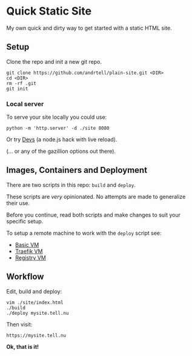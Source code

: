 # Quick Static Site

My own quick and dirty way to get started with a static HTML site.

## Setup

Clone the repo and init a new git repo.

```
git clone https://github.com/andrtell/plain-site.git <DIR>
cd <DIR>
rm -rf .git
git init
```
### Local server

To serve your site locally you could use:

```
python -m 'http.server' -d ./site 8080
```

Or try [Devs](https://github.com/andrtell/devs) (a node.js hack with live reload).

(... or any of the gazillion options out there).

## Images, Containers and Deployment

There are two scripts in this repo: `build` and `deploy`.

These scripts are *very* opinionated. No attempts are made to generalize their use.

Before you continue, read both scripts and make changes to suit your specific setup.

To setup a remote machine to work with the `deploy` script see:

* [Basic VM](https://github.com/andrtell/basic-vm)
* [Traefik VM](https://github.com/andrtell/treafik-vm)
* [Registry VM](https://github.com/andrtell/registry-vm) 

## Workflow

Edit, build and deploy:

```
vim ./site/index.html
./build
./deploy mysite.tell.nu
```

Then visit: 

`https://mysite.tell.nu`

**Ok, that is it!**

